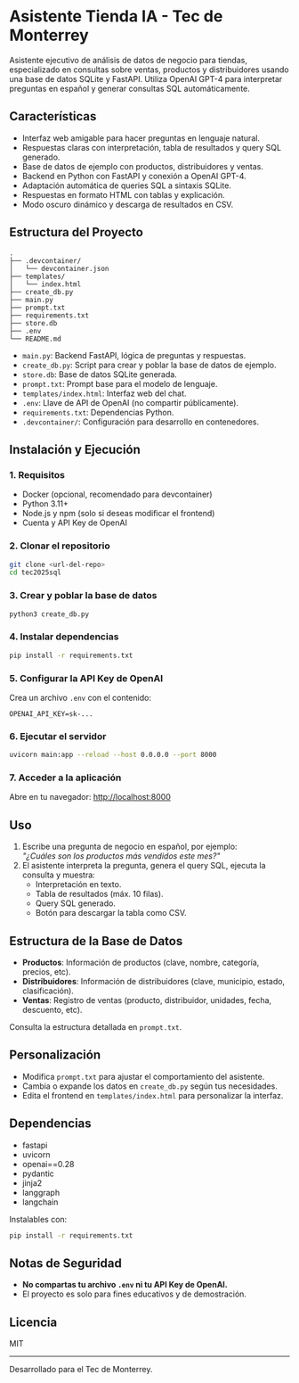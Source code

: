 # Asistente Tienda IA - Tec de Monterrey

Asistente ejecutivo de análisis de datos de negocio para tiendas, especializado en consultas sobre ventas, productos y distribuidores usando una base de datos SQLite y FastAPI. Utiliza OpenAI GPT-4 para interpretar preguntas en español y generar consultas SQL automáticamente.

## Características

- Interfaz web amigable para hacer preguntas en lenguaje natural.
- Respuestas claras con interpretación, tabla de resultados y query SQL generado.
- Base de datos de ejemplo con productos, distribuidores y ventas.
- Backend en Python con FastAPI y conexión a OpenAI GPT-4.
- Adaptación automática de queries SQL a sintaxis SQLite.
- Respuestas en formato HTML con tablas y explicación.
- Modo oscuro dinámico y descarga de resultados en CSV.

## Estructura del Proyecto

```
.
├── .devcontainer/
│   └── devcontainer.json
├── templates/
│   └── index.html
├── create_db.py
├── main.py
├── prompt.txt
├── requirements.txt
├── store.db
├── .env
└── README.md
```

- `main.py`: Backend FastAPI, lógica de preguntas y respuestas.
- `create_db.py`: Script para crear y poblar la base de datos de ejemplo.
- `store.db`: Base de datos SQLite generada.
- `prompt.txt`: Prompt base para el modelo de lenguaje.
- `templates/index.html`: Interfaz web del chat.
- `.env`: Llave de API de OpenAI (no compartir públicamente).
- `requirements.txt`: Dependencias Python.
- `.devcontainer/`: Configuración para desarrollo en contenedores.

## Instalación y Ejecución

### 1. Requisitos

- Docker (opcional, recomendado para devcontainer)
- Python 3.11+
- Node.js y npm (solo si deseas modificar el frontend)
- Cuenta y API Key de OpenAI

### 2. Clonar el repositorio

```sh
git clone <url-del-repo>
cd tec2025sql
```

### 3. Crear y poblar la base de datos

```sh
python3 create_db.py
```

### 4. Instalar dependencias

```sh
pip install -r requirements.txt
```

### 5. Configurar la API Key de OpenAI

Crea un archivo `.env` con el contenido:

```
OPENAI_API_KEY=sk-...
```

### 6. Ejecutar el servidor

```sh
uvicorn main:app --reload --host 0.0.0.0 --port 8000
```

### 7. Acceder a la aplicación

Abre en tu navegador: [http://localhost:8000](http://localhost:8000)

## Uso

1. Escribe una pregunta de negocio en español, por ejemplo:  
   _"¿Cuáles son los productos más vendidos este mes?"_
2. El asistente interpreta la pregunta, genera el query SQL, ejecuta la consulta y muestra:
   - Interpretación en texto.
   - Tabla de resultados (máx. 10 filas).
   - Query SQL generado.
   - Botón para descargar la tabla como CSV.

## Estructura de la Base de Datos

- **Productos**: Información de productos (clave, nombre, categoría, precios, etc).
- **Distribuidores**: Información de distribuidores (clave, municipio, estado, clasificación).
- **Ventas**: Registro de ventas (producto, distribuidor, unidades, fecha, descuento, etc).

Consulta la estructura detallada en `prompt.txt`.

## Personalización

- Modifica `prompt.txt` para ajustar el comportamiento del asistente.
- Cambia o expande los datos en `create_db.py` según tus necesidades.
- Edita el frontend en `templates/index.html` para personalizar la interfaz.

## Dependencias

- fastapi
- uvicorn
- openai==0.28
- pydantic
- jinja2
- langgraph
- langchain

Instalables con:

```sh
pip install -r requirements.txt
```

## Notas de Seguridad

- **No compartas tu archivo `.env` ni tu API Key de OpenAI.**
- El proyecto es solo para fines educativos y de demostración.

## Licencia

MIT

---

Desarrollado para el Tec de Monterrey.


